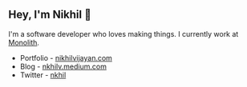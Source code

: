 
## Hey, I'm Nikhil 👋

I'm a software developer who loves making things. I currently work at [Monolith](http://monolith.xyz/).

- Portfolio - [nikhilvijayan.com](https://www.nikhilvijayan.com/)
- Blog - [nkhilv.medium.com](https://nkhilv.medium.com/)
- Twitter - [nkhil](https://twitter.com/nkhil)
